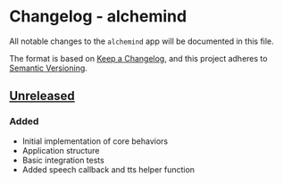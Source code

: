 # Changelog - alchemind

All notable changes to the `alchemind` app will be documented in this file.

The format is based on [Keep a Changelog](https://keepachangelog.com/en/1.0.0/),
and this project adheres to [Semantic Versioning](https://semver.org/spec/v2.0.0.html).

## [Unreleased]

### Added
- Initial implementation of core behaviors
- Application structure
- Basic integration tests
- Added speech callback and tts helper function

[Unreleased]: https://github.com/bradleygolden/alchemind/compare/HEAD...HEAD